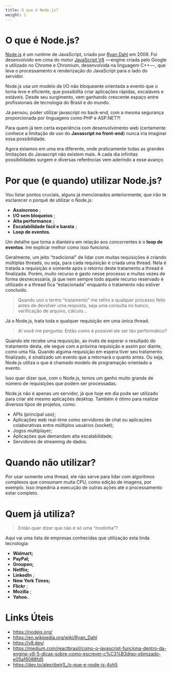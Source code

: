 ```yaml
---
title: O que é Node.js?
weight: 1
---
```


# O que é Node.js?
[Node.js](https://nodejs.org/) é um runtime de JavaScript, criado por [Ryan Dahl](https://en.wikipedia.org/wiki/Ryan_Dahl) em 2009. Foi desenvolvido em cima do motor [JavaScript V8](https://v8.dev/)  — engine criada pelo Google e utilizado no Chrome e Chromium, desenvolvida na linguagem C++ — , que leva o processamento e renderização do JavaScript para o lado do servidor.

Node.js usa um modelo de I/O não bloqueante orientada a evento que o torna leve e eficiente, que possibilita criar aplicações rápidas, escaláveis e estáveis. Desde seu surgimento, vem ganhando crescente espaço entre profissionais de tecnologia do Brasil e do mundo.

Já pensou, poder utilizar javascript no back-end, com a mesma segurança proporcionada por linguagens como PHP e ASP.NET?!

Para quem já tem certa experiência com desenvolvimento web (certamente conhece a limitação de uso do **Javascript no front-end**) nunca iria imaginar essa possibilidade.

Agora estamos em uma era diferente, onde praticamente todas as grandes limitações do Javascript não existem mais. A cada dia infinitas possibilidades surgem e diversas referências vem aderindo a esse avanço.

# Por que (e quando) utilizar Node.js?
Vou listar pontos cruciais, alguns já mencionados anteriormente, que irão te esclarecer o porquê de utilizar o Node.js:

- **Assíncrono** ;
- **I/O sem bloqueios** ;
- **Alta performance** ;
- **Escalabilidade fácil e barata** ;
- **Loop de eventos**.

Um detalhe que toma a dianteira em relação aos concorrentes é o **loop de eventos**. Irei explicar melhor como isso funciona.

Geralmente, um jeito “tradicional” de lidar com muitas requisições é criando múltiplas threads, ou seja, para cada requisição é criada uma thread. Nela é tratada a requisição e somente após o retorno deste tratamento a thread é finalizada. Porém, muito recurso é gasto nesse processo e muitas vezes de forma desnecessária, já que nem sempre todo aquele recurso reservado é utilizado e a thread fica “estacionada” enquanto o tratamento não estiver concluído.

> Quando uso o termo “tratamento” me refiro a qualquer processo feito antes de devolver uma resposta, seja uma consulta no banco, verificação de arquivo, cálculo…

Já o Node.js, trata toda e qualquer requisição em uma única thread.

> Aí você me pergunta: Então como é possível ele ser tão performático?

Quando ele recebe uma requisição, ao invés de esperar o resultado do tratamento desta, ele segue com a próxima requisição e assim por diante, como uma fila. Quando alguma requisição em espera tiver seu tratamento finalizado, é sinalizado um evento que a retornará o quanto antes. Ou seja, Node.js utiliza o que é chamado modelo de programação orientado a evento.

Isso quer dizer que, com o Node.js, temos um ganho muito grande de número de requisições que podem ser processadas.

Node.js não é apenas um servidor, já que hoje em dia pode ser utilizado para criar até mesmo aplicações desktop. Também é ótimo para realizar diversos tipos de projetos, como:

- APIs (principal uso);
- Aplicações web real-time como servidores de chat ou aplicações colaborativas entre múltiplos usuários (socket);
- Jogos multiplayer;
- Aplicações que demandam alta escalabilidade;
- Servidores de streaming de dados.

# Quando não utilizar?
Por usar somente uma thread, ele não serve para lidar com algoritmos complexos que consumam muita CPU, como edição de imagens, por exemplo. Isso impediria a execução de outras ações até o processamento estar completo.

# Quem já utiliza?
> Então quer dizer que não é só uma “modinha”?

Aqui vai uma lista de empresas conhecidas que utilização esta linda tecnologia:

- **Walmart;**
- **PayPal;**
- **Groupon;**
- **Netflix;**
- **LinkedIn** ;
- **New York Times;**
- **Flickr** ;
- **Mozilla** ;
- **Yahoo.**.

# Links Úteis
- https://nodejs.org/
- https://en.wikipedia.org/wiki/Ryan_Dahl
- https://v8.dev/
- https://medium.com/reactbrasil/como-o-javascript-funciona-dentro-da-engine-v8-5-dicas-sobre-como-escrever-c%C3%B3digo-otimizado-e05af6088fd5
- https://dev.to/alexribeir0_/o-que-e-node-js-4oh5